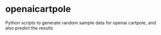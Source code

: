 # openaicartpole
Python scripts to generate random sample data for openai cartpole, and also predict the results
